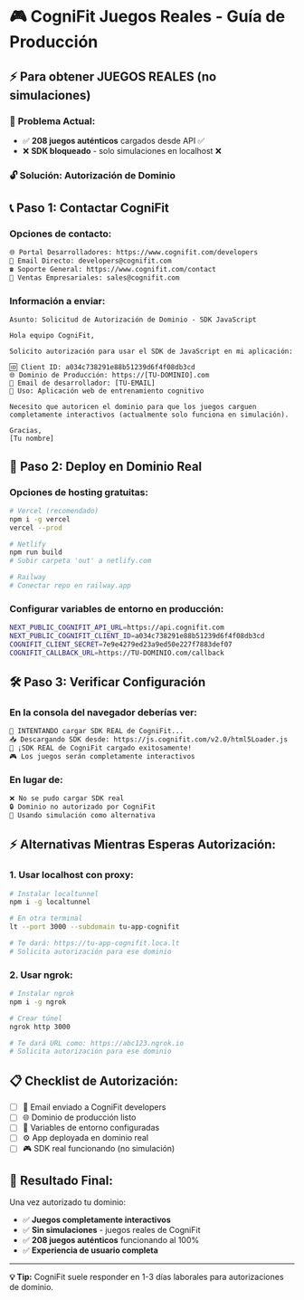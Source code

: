 # 🎮 CogniFit Juegos Reales - Guía de Producción

## ⚡ Para obtener JUEGOS REALES (no simulaciones)

### 🎯 **Problema Actual:**
- ✅ **208 juegos auténticos** cargados desde API ✅
- ❌ **SDK bloqueado** - solo simulaciones en localhost ❌

### 🔓 **Solución: Autorización de Dominio**

## 📞 **Paso 1: Contactar CogniFit**

### **Opciones de contacto:**
```bash
🌐 Portal Desarrolladores: https://www.cognifit.com/developers
📧 Email Directo: developers@cognifit.com  
☎️ Soporte General: https://www.cognifit.com/contact
💼 Ventas Empresariales: sales@cognifit.com
```

### **Información a enviar:**
```text
Asunto: Solicitud de Autorización de Dominio - SDK JavaScript

Hola equipo CogniFit,

Solicito autorización para usar el SDK de JavaScript en mi aplicación:

🆔 Client ID: a034c738291e88b51239d6f4f08db3cd
🌐 Dominio de Producción: https://[TU-DOMINIO].com
📧 Email de desarrollador: [TU-EMAIL]
🎯 Uso: Aplicación web de entrenamiento cognitivo

Necesito que autoricen el dominio para que los juegos carguen 
completamente interactivos (actualmente solo funciona en simulación).

Gracias,
[Tu nombre]
```

## 🚀 **Paso 2: Deploy en Dominio Real**

### **Opciones de hosting gratuitas:**
```bash
# Vercel (recomendado)
npm i -g vercel
vercel --prod

# Netlify  
npm run build
# Subir carpeta 'out' a netlify.com

# Railway
# Conectar repo en railway.app
```

### **Configurar variables de entorno en producción:**
```bash
NEXT_PUBLIC_COGNIFIT_API_URL=https://api.cognifit.com
NEXT_PUBLIC_COGNIFIT_CLIENT_ID=a034c738291e88b51239d6f4f08db3cd
COGNIFIT_CLIENT_SECRET=7e9e4279ed23a9ed50e227f7883def07
COGNIFIT_CALLBACK_URL=https://TU-DOMINIO.com/callback
```

## 🛠️ **Paso 3: Verificar Configuración**

### **En la consola del navegador deberías ver:**
```bash
🔄 INTENTANDO cargar SDK REAL de CogniFit...
📥 Descargando SDK desde: https://js.cognifit.com/v2.0/html5Loader.js
🎉 ¡SDK REAL de CogniFit cargado exitosamente!
🎮 Los juegos serán completamente interactivos
```

### **En lugar de:**
```bash
❌ No se pudo cargar SDK real
🔒 Dominio no autorizado por CogniFit
🔄 Usando simulación como alternativa
```

## ⚡ **Alternativas Mientras Esperas Autorización:**

### **1. Usar localhost con proxy:**
```bash
# Instalar localtunnel
npm i -g localtunnel

# En otra terminal
lt --port 3000 --subdomain tu-app-cognifit

# Te dará: https://tu-app-cognifit.loca.lt
# Solicita autorización para ese dominio
```

### **2. Usar ngrok:**
```bash
# Instalar ngrok
npm i -g ngrok

# Crear túnel
ngrok http 3000

# Te dará URL como: https://abc123.ngrok.io
# Solicita autorización para ese dominio
```

## 📋 **Checklist de Autorización:**

- [ ] 📧 Email enviado a CogniFit developers
- [ ] 🌐 Dominio de producción listo
- [ ] 🔧 Variables de entorno configuradas  
- [ ] ⚙️ App deployada en dominio real
- [ ] 🎮 SDK real funcionando (no simulación)

## 🎯 **Resultado Final:**

Una vez autorizado tu dominio:
- ✅ **Juegos completamente interactivos**
- ✅ **Sin simulaciones** - juegos reales de CogniFit
- ✅ **208 juegos auténticos** funcionando al 100%
- ✅ **Experiencia de usuario completa**

---

**💡 Tip:** CogniFit suele responder en 1-3 días laborales para autorizaciones de dominio. 